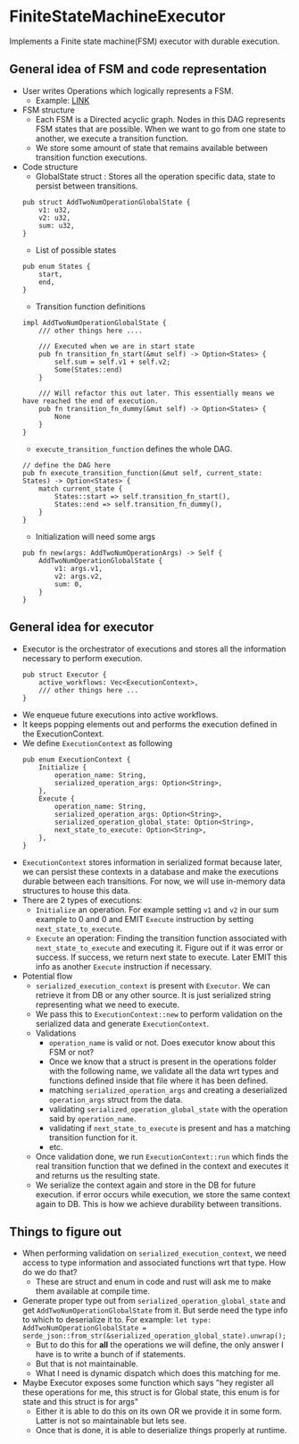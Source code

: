# FiniteStateMachineExecutor
Implements a Finite state machine(FSM) executor with durable execution.

## General idea of FSM and code representation
- User writes Operations which logically represents a FSM.
    - Example: [LINK](https://github.com/devanshu0987/FiniteStateMachineExecutor/blob/v1/src/operations/add_2_numbers.rs)
- FSM structure
  - Each FSM is a Directed acyclic graph. Nodes in this DAG represents FSM states that are possible. When we want to go from one state to another, we execute a transition function.
  - We store some amount of state that remains available between transition function executions.
- Code structure
    - GlobalState struct : Stores all the operation specific data, state to persist between transitions.
    ```
    pub struct AddTwoNumOperationGlobalState {
        v1: u32,
        v2: u32,
        sum: u32,
    }
    ```
    - List of possible states
    ```
    pub enum States {
        start,
        end,
    }
    ```
    - Transition function definitions
    ```
    impl AddTwoNumOperationGlobalState {
        /// other things here ....

        /// Executed when we are in start state
        pub fn transition_fn_start(&mut self) -> Option<States> {
            self.sum = self.v1 + self.v2;
            Some(States::end)
        }

        /// Will refactor this out later. This essentially means we have reached the end of execution.
        pub fn transition_fn_dummy(&mut self) -> Option<States> {
            None
        }
    }
    ```
    - `execute_transition_function` defines the whole DAG.
    ```
    // define the DAG here
    pub fn execute_transition_function(&mut self, current_state: States) -> Option<States> {
        match current_state {
            States::start => self.transition_fn_start(),
            States::end => self.transition_fn_dummy(),
        }
    }
    ```
    - Initialization will need some args
    ```
    pub fn new(args: AddTwoNumOperationArgs) -> Self {
        AddTwoNumOperationGlobalState {
            v1: args.v1,
            v2: args.v2,
            sum: 0,
        }
    }
    ```
## General idea for executor
- Executor is the orchestrator of executions and stores all the information necessary to perform execution.
    ```
    pub struct Executor {
        active_workflows: Vec<ExecutionContext>,
        /// other things here ...
    }
    ```
- We enqueue future executions into active workflows.
- It keeps popping elements out and performs the execution defined in the ExecutionContext.
- We define `ExecutionContext` as following
    ```
    pub enum ExecutionContext {
        Initialize {
            operation_name: String,
            serialized_operation_args: Option<String>,
        },
        Execute {
            operation_name: String,
            serialized_operation_args: Option<String>,
            serialized_operation_global_state: Option<String>,
            next_state_to_execute: Option<String>,
        },
    }
    ```
- `ExecutionContext` stores information in serialized format because later, we can persist these contexts in a database and make the executions durable between each transitions. For now, we will use in-memory data structures to house this data.
- There are 2 types of executions: 
    - `Initialize` an operation. For example setting `v1` and `v2` in our sum example to 0 and 0 and EMIT `Execute` instruction by setting `next_state_to_execute`.
    - `Execute` an operation: Finding the transition function associated with `next_state_to_execute` and executing it. Figure out if it was error or success. If success, we return next state to execute. Later EMIT this info as another `Execute` instruction if necessary.
- Potential flow
  - `serialized_execution_context` is present with `Executor`. We can retrieve it from DB or any other source. It is just serialized string representing what we need to execute.
  -  We pass this to `ExecutionContext::new` to perform validation on the serialized data and generate `ExecutionContext`.
    - Validations
        - `operation_name` is valid or not. Does executor know about this FSM or not?
        - Once we know that a struct is present in the operations folder with the following name, we validate all the data wrt types and functions defined inside that file where it has been defined.
        - matching `serialized_operation_args` and creating a deserialized `operation_args` struct from the data.
        - validating `serialized_operation_global_state` with the operation said by `operation_name`.
        - validating if `next_state_to_execute` is present and has a matching transition function for it.
        - etc.
    - Once validation done, we run `ExecutionContext::run` which finds the real transition function that we defined in the context and executes it and returns us the resulting state.
    - We serialize the context again and store in the DB for future execution. if error occurs while execution, we store the same context again to DB. This is how we achieve durability between transitions.


## Things to figure out
- When performing validation on `serialized_execution_context`, we need access to type information and associated functions wrt that type. How do we do that?
    - These are struct and enum in code and rust will ask me to make them available at compile time.
- Generate proper type out from `serialized_operation_global_state` and get `AddTwoNumOperationGlobalState` from it. But serde need the type info to which to deserialize it to. For example: `let type: AddTwoNumOperationGlobalState = serde_json::from_str(&serialized_operation_global_state).unwrap();`
    - But to do this for **all** the operations we will define, the only answer I have is to write a bunch of if statements.
    - But that is not maintainable.
    - What I need is dynamic dispatch which does this matching for me.
- Maybe Executor exposes some function which says "hey register all these operations for me, this struct is for Global state, this enum is for state and this struct is for args"
    - Either it is able to do this on its own OR we provide it in some form. Latter is not so maintainable but lets see.
    - Once that is done, it is able to deserialize things properly at runtime.